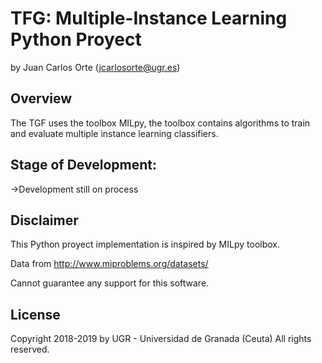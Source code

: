 TFG: Multiple-Instance Learning Python Proyect 
=====================================================

by Juan Carlos Orte (<jcarlosorte@ugr.es>)


Overview
--------
The TGF uses the toolbox MILpy, the toolbox contains algorithms to train and evaluate multiple instance learning classifiers.

Stage of Development:
---------------------

->Development still on process

Disclaimer
--------
This Python proyect implementation is inspired by MILpy toolbox. 

Data from http://www.miproblems.org/datasets/

Cannot guarantee any support for this software.

License
--------
Copyright 2018-2019 by UGR - Universidad de Granada (Ceuta)
All rights reserved. 


